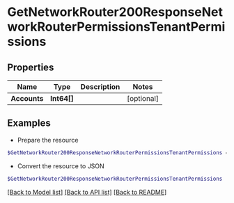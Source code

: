 # GetNetworkRouter200ResponseNetworkRouterPermissionsTenantPermissions
## Properties

Name | Type | Description | Notes
------------ | ------------- | ------------- | -------------
**Accounts** | **Int64[]** |  | [optional] 

## Examples

- Prepare the resource
```powershell
$GetNetworkRouter200ResponseNetworkRouterPermissionsTenantPermissions = Initialize-PSOpenAPIToolsGetNetworkRouter200ResponseNetworkRouterPermissionsTenantPermissions  -Accounts null
```

- Convert the resource to JSON
```powershell
$GetNetworkRouter200ResponseNetworkRouterPermissionsTenantPermissions | ConvertTo-JSON
```

[[Back to Model list]](../README.md#documentation-for-models) [[Back to API list]](../README.md#documentation-for-api-endpoints) [[Back to README]](../README.md)

